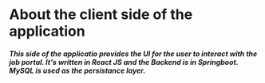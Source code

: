 # About the client side of the application
##### This side of the applicatio provides the UI for the user to interact with the job portal. It's written in React JS and the Backend is in Springboot. MySQL is used as the persistance layer.